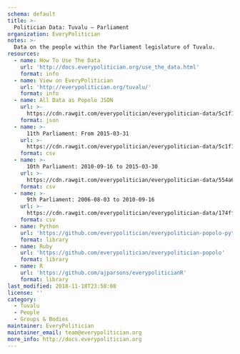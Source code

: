```yaml
---
schema: default
title: >-
  Politician Data: Tuvalu — Parliament
organization: EveryPolitician
notes: >-
  Data on the people within the Parliament legislature of Tuvalu.
resources:
  - name: How To Use The Data
    url: 'http://docs.everypolitician.org/use_the_data.html'
    format: info
  - name: View on EveryPolitician
    url: 'http://everypolitician.org/tuvalu/'
    format: info
  - name: All Data as Popolo JSON
    url: >-
      https://cdn.rawgit.com/everypolitician/everypolitician-data/5c1f1e3a8430c64dfa4bcc84de61ce47ad4bcf3d/data/Tuvalu/Parliament/ep-popolo-v1.0.json
    format: json
  - name: >-
      11th Parliament: From 2015-03-31
    url: >-
      https://cdn.rawgit.com/everypolitician/everypolitician-data/5c1f1e3a8430c64dfa4bcc84de61ce47ad4bcf3d/data/Tuvalu/Parliament/term-11.csv
    format: csv
  - name: >-
      10th Parliament: 2010-09-16 to 2015-03-30
    url: >-
      https://cdn.rawgit.com/everypolitician/everypolitician-data/554a6cb306153130ac5558e4c015471d63e57cb7/data/Tuvalu/Parliament/term-10.csv
    format: csv
  - name: >-
      9th Parliament: 2006-08-03 to 2010-09-16
    url: >-
      https://cdn.rawgit.com/everypolitician/everypolitician-data/174ffa92fc072c779c63217dbfbbd55741b89e28/data/Tuvalu/Parliament/term-9.csv
    format: csv
  - name: Python
    url: 'https://github.com/everypolitician/everypolitician-popolo-python'
    format: library
  - name: Ruby
    url: 'https://github.com/everypolitician/everypolitician-popolo'
    format: library
  - name: R
    url: 'https://github.com/ajparsons/everypoliticianR'
    format: library
last_modified: 2018-11-18T23:58:08
license: ''
category:
  - Tuvalu
  - People
  - Groups & Bodies
maintainer: EveryPolitician
maintainer_email: team@everypolitician.org
more_info: http://docs.everypolitician.org
---
```

